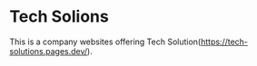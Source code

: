 # Tech Solions

This is a company websites offering Tech Solution(https://tech-solutions.pages.dev/).

